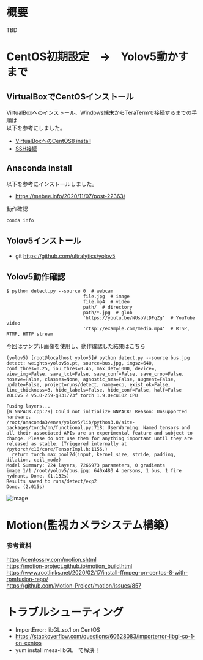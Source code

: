 # 概要

TBD

# CentOS初期設定　→　Yolov5動かすまで

## VirtualBoxでCentOSインストール

VirtualBoxへのインストール、Windows端末からTeraTermで接続するまでの手順は  
以下を参考にしました。  

 - [VirtualBoxへのCentOS8 install](https://qiita.com/yasushi-jp/items/01b4829a36272954719f)
 - [SSH接続](https://chibashi.me/development/centos8-ssh-2004/)

## Anaconda install

以下を参考にインストールしました。

- https://mebee.info/2020/11/07/post-22363/

動作確認

```
conda info
```

## Yolov5インストール

- git https://github.com/ultralytics/yolov5

## Yolov5動作確認

```
$ python detect.py --source 0  # webcam
                            file.jpg  # image 
                            file.mp4  # video
                            path/  # directory
                            path/*.jpg  # glob
                            'https://youtu.be/NUsoVlDFqZg'  # YouTube video
                            'rtsp://example.com/media.mp4'  # RTSP, RTMP, HTTP stream
```

今回はサンプル画像を使用し、動作確認した結果はこちら
```
(yolov5) [root@localhost yolov5]# python detect.py --source bus.jpg
detect: weights=yolov5s.pt, source=bus.jpg, imgsz=640, conf_thres=0.25, iou_thres=0.45, max_det=1000, device=, view_img=False, save_txt=False, save_conf=False, save_crop=False, nosave=False, classes=None, agnostic_nms=False, augment=False, update=False, project=runs/detect, name=exp, exist_ok=False, line_thickness=3, hide_labels=False, hide_conf=False, half=False
YOLOv5 ? v5.0-259-g831773f torch 1.9.0+cu102 CPU

Fusing layers...
[W NNPACK.cpp:79] Could not initialize NNPACK! Reason: Unsupported hardware.
/root/anaconda3/envs/yolov5/lib/python3.8/site-packages/torch/nn/functional.py:718: UserWarning: Named tensors and all their associated APIs are an experimental feature and subject to change. Please do not use them for anything important until they are released as stable. (Triggered internally at  /pytorch/c10/core/TensorImpl.h:1156.)
  return torch.max_pool2d(input, kernel_size, stride, padding, dilation, ceil_mode)
Model Summary: 224 layers, 7266973 parameters, 0 gradients
image 1/1 /root/yolov5/bus.jpg: 640x480 4 persons, 1 bus, 1 fire hydrant, Done. (1.132s)
Results saved to runs/detect/exp2
Done. (2.015s)
```

![image](https://user-images.githubusercontent.com/26809782/124346120-0bc94e00-dc18-11eb-8ef6-60e2363a6dc1.png)

# Motion(監視カメラシステム構築）

### 参考資料

https://centossrv.com/motion.shtml  
https://motion-project.github.io/motion_build.html  
https://www.rootlinks.net/2020/02/17/install-ffmpeg-on-centos-8-with-rpmfusion-repo/  
https://github.com/Motion-Project/motion/issues/857  


# トラブルシューティング

- ImportError: libGL.so.1 on CentOS
 -  https://stackoverflow.com/questions/60628083/importerror-libgl-so-1-on-centos
 -  yum install mesa-libGL　で解決！
